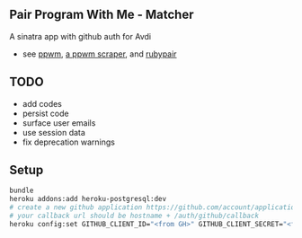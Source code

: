 ## Pair Program With Me - Matcher

A sinatra app with github auth for Avdi

* see [ppwm](https://github.com/avdi/ppwm), [a ppwm scraper](https://github.com/martyhines/pair_with_me), and [rubypair](https://github.com/rubypair/rubypair)

## TODO

* add codes
* persist code
* surface user emails
* use session data
* fix deprecation warnings

## Setup

  ```bash
  bundle
  heroku addons:add heroku-postgresql:dev
  # create a new github application https://github.com/account/applications
  # your callback url should be hostname + /auth/github/callback
  heroku config:set GITHUB_CLIENT_ID="<from GH>" GITHUB_CLIENT_SECRET="<from GH>"
  ```

